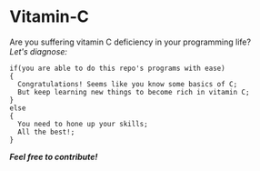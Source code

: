 # Vitamin-C
Are you suffering vitamin C deficiency in your programming life?<br />
_Let's diagnose:_<br />
```
if(you are able to do this repo's programs with ease)
{
  Congratulations! Seems like you know some basics of C;
  But keep learning new things to become rich in vitamin C;
}
else
{
  You need to hone up your skills;
  All the best!;
}
```
***Feel free to contribute!***
  
